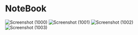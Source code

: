 # NoteBook

![Screenshot (1000)](https://github.com/Yash084/NoteBook/assets/91718061/2d6acf99-477b-43d7-9ad3-0e38966d1174)
![Screenshot (1001)](https://github.com/Yash084/NoteBook/assets/91718061/857535ce-f18d-4316-9bda-67764f13eb67)
![Screenshot (1002)](https://github.com/Yash084/NoteBook/assets/91718061/ce9f3d70-5581-4319-a791-8232ed8377cf)
![Screenshot (1003)](https://github.com/Yash084/NoteBook/assets/91718061/3cc1b7d1-9c17-4426-8d43-c4c53c6aab3b)

